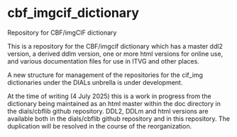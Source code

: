 # cbf_imgcif_dictionary
Repository for CBF/imgCIF dictionary

This is a repository for the CBF/imgcif dictionary
which has a master ddl2 version, a derived ddlm 
version, one or more html versions for online use, 
and various documentation files for use in ITVG and other places.

A new structure for management of the repositories for
the cif_img dictionaries under the DIALs unbrella is under
development.

At the time of writing (4 July 2025) this is a work in 
progress from the dictionary being maintained as an html
master within the doc directory in the dials/cbflib
github repository.  DDL2, DDLm and html versions are
available both in the dials/cbflib github repository
and in this repository.  The duplication will be resolved
in the course of the reorganization.


